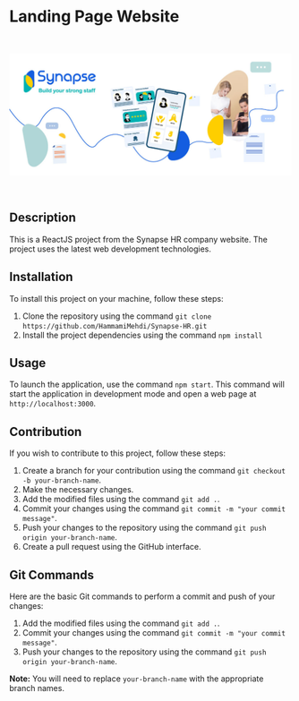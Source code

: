 # Landing Page Website

<br/>

![Banner Landing Page Synapse-HR](src/assets/img/banner.png)

<br/>

## Description

This is a ReactJS project from the Synapse HR company website. The project uses the latest web development technologies.

## Installation

To install this project on your machine, follow these steps:

1. Clone the repository using the command `git clone https://github.com/HammamiMehdi/Synapse-HR.git`
2. Install the project dependencies using the command `npm install`

## Usage

To launch the application, use the command `npm start`. This command will start the application in development mode and open a web page at `http://localhost:3000`.

## Contribution

If you wish to contribute to this project, follow these steps:

1. Create a branch for your contribution using the command `git checkout -b your-branch-name`.
2. Make the necessary changes.
3. Add the modified files using the command `git add .`.
4. Commit your changes using the command `git commit -m "your commit message"`.
5. Push your changes to the repository using the command `git push origin your-branch-name`.
6. Create a pull request using the GitHub interface.

## Git Commands

Here are the basic Git commands to perform a commit and push of your changes:

1. Add the modified files using the command `git add .`.
2. Commit your changes using the command `git commit -m "your commit message"`.
3. Push your changes to the repository using the command `git push origin your-branch-name`.

**Note:** You will need to replace `your-branch-name` with the appropriate branch names.
